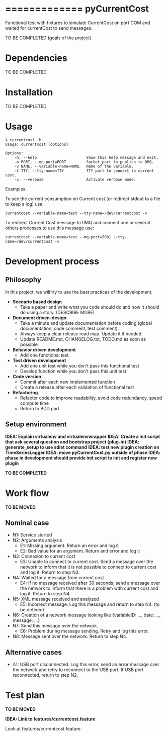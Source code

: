 =============
pyCurrentCost
=============

Functional test with fixtures to simulate CurrentCost on port COM and waited for currentCost to send messages.

TO BE COMPLETED (goals of the project)

Dependencies
============

TO BE COMPLETED

Installation
============

TO BE COMPLETED

Usage
=====

    $ currentcost -h
    Usage: currentcost [options]

    Options:
        -h, --help                      Show this help message and exit.
        -m PORT, --mq-port=PORT         Socket port to publish to 0MQ.
        -v NAME, --variable-name=NAME   Name of the variable.
        -t TTY, --tty-name=TTY          TTY port to connect to current cost.
        -v, --verbose                   Activate verbose mode.

Examples: 

To see the current consumption on Current cost (or redirect stdout to a file to keep a log) use:

    currentcost --variable-name=test --tty-name=/dev/currentcost -v

To redirect Current Cost message to 0MQ and connect one or several others processes to use this message use:   

    currentcost --variable-name=test --mq-port=5001 --tty-name=/dev/currentcost -v


Development process
===================

Philosophy
----------

In this project, we will try to use the best practices of the development.

* **Scenario based design** 
    * Take a paper and write what you code should do and how it should do using a story. (DESCRIBE MORE)
* **Document driven-design**
    * Take a minute and update documentation before coding (global documentation, code comment, test comment).
    * Always keep a clear release road map. Update it if needed. 
    * Update README.md, CHANGELOG.txt, TODO.md as soon as possible.
* **Behavior driven development**
    * Add one functional test.
* **Test driven development**
    * Add one unit test while you don't pass this functional test
    * Develop function while you don't pass this unit test
* **Code version**
    * Commit after each new implemented function
    * Create a release after each validation of functional test
* **Refactoring**
    * Refactor code to improve readability, avoid code redundancy, speed compute time
    * Return to BDD part.

Setup environment
-----------------

**IDEA: Explain virtualenv and virtualenvwrapper**
**IDEA: Create a init script that ask several question and bootstrap project (plug-in)**
**IDEA: generate_setup to use sdist command**
**IDEA: test new plugin creation on TimeSeriesLogger**
**IDEA: move pyCurrentCost.py outside of phase**
**IDEA: phase in development should provide init script to init and register new plugin**


**TO BE COMPLETED**

Work flow
=========

**TO BE MOVED**

Nominal case
------------

* N1: Service started
* N2: Arguments analysis
    * E1: Missing argument. Return an error and log it
    * E2: Bad value for an argument. Return and error and log it
* N3: Connexion to current cost
    * E3: Unable to connect to current cost. Send a message over the network to inform that it is not possible to connect to current cost and log it. Return to step N3.
* N4: Waited for a message from current cost
    * E4: If no message received after 30 seconds, send a message over the network to inform that there is a problem with current cost and log it. Return to step N4.
* N5: XML message received and analyzed
    * E5: Incorrect message. Log this message and return to step N4. (to be defined)
* N6: Creation of a network message looking like {variableID: ..., date: ..., message: ...}
* N7: Send this message over the network.
    * E6: Problem during message sending. Retry and log this error.
* N8: Message sent over the network. Return to step N4.

Alternative cases
-----------------

* A1: USB port disconnected. Log this error, send an error message over the network and retry to reconnect to the USB port. If USB port reconnected, return to step N2.

Test plan
=========

**TO BE MOVED**

**IDEA: Link to features/currentcost.feature**

Look at features/currentcost.feature
